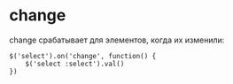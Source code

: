 # change
change срабатывает для элементов, когда их изменили:

    $('select').on('change', function() {
        $('select :select').val()
    })
